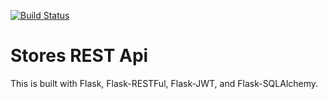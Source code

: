 [![Build Status](https://app.travis-ci.com/arunapra/Stores-rest-api-test.svg?branch=master)](https://app.travis-ci.com/arunapra/Stores-rest-api-test)
# Stores REST Api

This is built with Flask, Flask-RESTFul, Flask-JWT, and Flask-SQLAlchemy.

